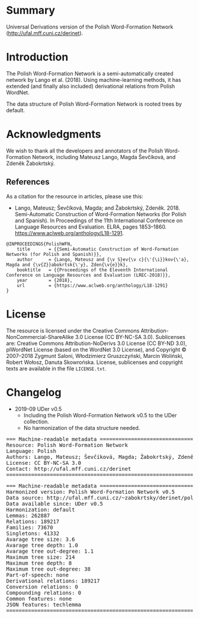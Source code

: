 # Summary

Universal Derivations version of the Polish Word-Formation Network (http://ufal.mff.cuni.cz/derinet).


# Introduction

The Polish Word-Formation Network is a semi-automatically created network by Lango et al. (2018). Using machine-learning methods, it has extended (and finally also included) derivational relations from Polish WordNet.

The data structure of Polish Word-Formation Network is rooted trees by default.


# Acknowledgments

We wish to thank all the developers and annotators of the Polish Word-Formation Network, including Mateusz Lango, Magda Ševčíková, and Zdeněk Žabokrtský.


## References

As a citation for the resource in articles, please use this:

* Lango, Mateusz; Ševčíková, Magda; and Žabokrtský, Zdeněk. 2018. Semi-Automatic Construction of Word-Formation Networks (for Polish and Spanish). In Proceedings of the 11th International Conference on Language Resources and Evaluation. ELRA, pages 1853–1860. https://www.aclweb.org/anthology/L18-1291.

```
@INPROCEEDINGS{PolishWFN,
    title       = {{Semi-Automatic Construction of Word-Formation Networks (for Polish and Spanish)}},
    author      = {Lango, Mateusz and {\v S}ev{\v c}{\'{\i}}kov{\'a}, Magda and {\v{Z}}abokrtsk{\'y}, Zden{\v{e}}k},
    booktitle   = {{Proceedings of the Eleventh International Conference on Language Resources and Evaluation (LREC-2018)}},
    year        = {2018},
    url         = {https://www.aclweb.org/anthology/L18-1291}
}
```


# License

The resource is licensed under the Creative Commons Attribution-NonCommercial-ShareAlike 3.0 License (CC BY-NC-SA 3.0). Sublicenses are: Creative Commons Attribution-NoDerivs 3.0 License (CC BY-ND 3.0), plWordNet License (based on the WordNet 3.0 License), and Copyright © 2007–2018 Zygmunt Saloni, Włodzimierz Gruszczyński, Marcin Woliński, Robert Wołosz, Danuta Skowrońska.
License, sublicenses and copyright texts are available in the file `LICENSE.txt`.


# Changelog

* 2019-09 UDer v0.5
    * Including the Polish Word-Formation Network v0.5 to the UDer collection.
    * No harmonization of the data structure needed.


<pre>
=== Machine-readable metadata =================================================
Resource: Polish Word-Formation Network
Language: Polish
Authors: Lango, Mateusz; Ševčíková, Magda; Žabokrtský, Zdeněk
License: CC BY-NC-SA 3.0
Contact: http://ufal.mff.cuni.cz/derinet
===============================================================================
</pre>

<pre>
=== Machine-readable metadata =================================================
Harmonized version: Polish Word-Formation Network v0.5
Data source: http://ufal.mff.cuni.cz/~zabokrtsky/derinet/polish-wfn-0.5.zip
Data available since: UDer v0.5
Harmonization: default
Lemmas: 262887
Relations: 189217
Families: 73670
Singletons: 41332
Avarage tree size: 3.6
Avarage tree depth: 1.0
Avarage tree out-degree: 1.1
Maximum tree size: 214
Maximum tree depth: 8
Maximum tree out-degree: 38
Part-of-speech: none
Derivational relations: 189217
Conversion relations: 0
Compounding relations: 0
Common features: none
JSON features: techlemma
===============================================================================
</pre>
